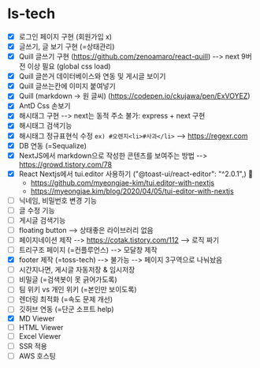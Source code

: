 # ls-tech

- [x] 로그인 페이지 구현 (회원가입 x)
- [x] 글쓰기, 글 보기 구현 (=상태관리) 
- [x] Quill 글쓰기 구현 (https://github.com/zenoamaro/react-quill) --> next 9버전 이상 필요 (global css load)
- [x] Quill 글쓴거 데이터베이스와 연동 및 게시글 보이기  
- [x] Quill 글쓰는칸에 이미지 붙여넣기 
- [x] Quill (markdown -> 원 글씨)  (https://codepen.io/ckujawa/pen/ExVOYEZ)
- [x] AntD Css 손보기 
- [x] 해시태그 구현 --> next는 동적 주소 불가: express + next 구현 
- [x] 해시태그 검색기능
- [x] 해시태그 정규표현식 수정 `ex) #오렌지<li>#사과</li>`  --> https://regexr.com
- [x] DB 연동 (=Sequalize)
- [x] NextJS에서 markdown으로 작성한 콘텐츠를 보여주는 방법 --> https://growd.tistory.com/78
- [x] React Nextjs에서 tui.editor 사용하기 ("@toast-ui/react-editor": "^2.0.1",) 📌
  - https://github.com/myeongjae-kim/tui.editor-with-nextjs
  - https://myeongjae.kim/blog/2020/04/05/tui-editor-with-nextjs
- [ ] 닉네임, 비밀번호 변경 기능 
- [ ] 글 수정 기능 
- [ ] 게시글 검색기능 
- [ ] floating button --> 상태좋은 라이브러리 없음 
- [ ] 페이지네이션 제작 --> https://cotak.tistory.com/112 --> 로직 짜기 
- [ ] 트리구조 페이지 (=컨플루언스) --> 모달창 제작
- [x] footer 제작 (=toss-tech) --> 불가능 --> 페이지 3구역으로 나눠놨음 
- [ ] 시간지나면, 게시글 자동저장 & 임시저장 
- [ ] 비밀글 (=검색봇이 못 긁어가도록)
- [ ] 팀 위키 vs 개인 위키 (=본인만 보이도록)
- [ ] 렌더링 최적화 (=속도 문제 개선)
- [ ] 깃허브 연동 (=단군 소프트 help) 
- [x] MD Viewer
- [ ] HTML Viewer
- [ ] Excel Viewer
- [ ] SSR 적용 
- [ ] AWS 호스팅

